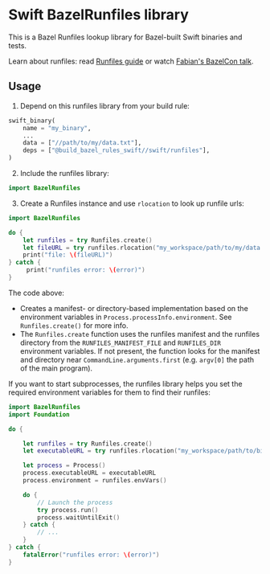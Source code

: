 # Swift BazelRunfiles library

This is a Bazel Runfiles lookup library for Bazel-built Swift binaries and tests.

Learn about runfiles: read [Runfiles guide](https://bazel.build/extending/rules#runfiles)
or watch [Fabian's BazelCon talk](https://www.youtube.com/watch?v=5NbgUMH1OGo).

## Usage

1.  Depend on this runfiles library from your build rule:

```python
swift_binary(
    name = "my_binary",
    ...
    data = ["//path/to/my/data.txt"],
    deps = ["@build_bazel_rules_swift//swift/runfiles"],
)
```

2.  Include the runfiles library:

```swift
import BazelRunfiles
```

3.  Create a Runfiles instance and use `rlocation` to look up runfile urls:

```swift
import BazelRunfiles

do {
    let runfiles = try Runfiles.create()
    let fileURL = try runfiles.rlocation("my_workspace/path/to/my/data.txt")
    print("file: \(fileURL)")
} catch {
     print("runfiles error: \(error)")
}
```

The code above:

- Creates a manifest- or directory-based implementation based on
  the environment variables in `Process.processInfo.environment`.
  See `Runfiles.create()` for more info.
- The `Runfiles.create` function uses the runfiles manifest and the runfiles
  directory from the `RUNFILES_MANIFEST_FILE` and `RUNFILES_DIR` environment
  variables. If not present, the function looks for the manifest and directory
  near `CommandLine.arguments.first` (e.g. `argv[0]` the path of the main program).

If you want to start subprocesses, the runfiles library helps you set the required environment variables for them to find their runfiles:

```swift
import BazelRunfiles
import Foundation

do {

    let runfiles = try Runfiles.create()
    let executableURL = try runfiles.rlocation("my_workspace/path/to/binary")

    let process = Process()
    process.executableURL = executableURL
    process.environment = runfiles.envVars()

    do {
        // Launch the process
        try process.run()
        process.waitUntilExit()
    } catch {
        // ...
    }
} catch {
    fatalError("runfiles error: \(error)")
}
```
